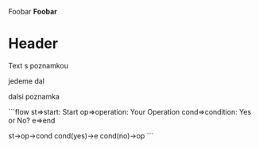 Foobar
**Foobar**
# Header

Text s poznamkou

jedeme dal

dalsi poznamka


​```flow
st=>start: Start
op=>operation: Your Operation
cond=>condition: Yes or No?
e=>end

st->op->cond
cond(yes)->e
cond(no)->op
​```


